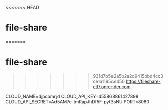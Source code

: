 <<<<<<< HEAD
# file-share

=======
# file-share

>>>>>>> 931d7b5e2a5b2a2d9415bbd4cc3ce1a1195ce450
https://fileshare-ctl7.onrender.com


CLOUD_NAME=djpcpmrjd
CLOUD_API_KEY=455868861427898
CLOUD_API_SECRET=Ad5AM7e-tmRapJhDf5F-pyt3sNU
PORT=8080